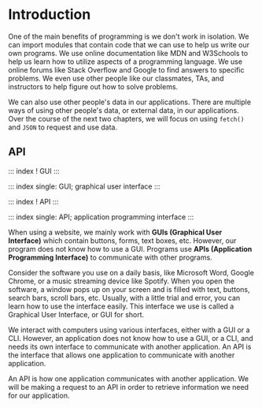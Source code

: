 # Introduction

One of the main benefits of programming is we don\'t work in isolation.
We can import modules that contain code that we can use to help us write
our own programs. We use online documentation like MDN and W3Schools to
help us learn how to utilize aspects of a programming language. We use
online forums like Stack Overflow and Google to find answers to specific
problems. We even use other people like our classmates, TAs, and
instructors to help figure out how to solve problems.

We can also use other people\'s data in our applications. There are
multiple ways of using other people\'s data, or external data, in our
applications. Over the course of the next two chapters, we will focus on
using `fetch()` and `JSON` to request and use data.

## API

::: index
! GUI
:::

::: index
single: GUI; graphical user interface
:::

::: index
! API
:::

::: index
single: API; application programming interface
:::

When using a website, we mainly work with **GUIs (Graphical User
Interface)** which contain buttons, forms, text boxes, etc. However, our
program does not know how to use a GUI. Programs use **APIs (Application
Programming Interface)** to communicate with other programs.

Consider the software you use on a daily basis, like Microsoft Word,
Google Chrome, or a music streaming device like Spotify. When you open
the software, a window pops up on your screen and is filled with text,
buttons, search bars, scroll bars, etc. Usually, with a little trial and
error, you can learn how to use the interface easily. This interface we
use is called a Graphical User Interface, or GUI for short.

We interact with computers using various interfaces, either with a GUI
or a CLI. However, an application does not know how to use a GUI, or a
CLI, and needs its own interface to communicate with another
application. An API is the interface that allows one application to
communicate with another application.

An API is how one application communicates with another application. We
will be making a request to an API in order to retrieve information we
need for our application.
